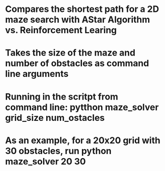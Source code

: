 # Compares the shortest path for a 2D maze search with AStar Algorithm vs. Reinforcement Learing
# Takes the size of the maze and number of obstacles as command line arguments
# Running in the scritpt from command line: pytthon maze_solver grid_size num_ostacles
# As an example, for a 20x20 grid with 30 obstacles, run python maze_solver 20 30
